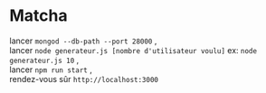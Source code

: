 <h1>Matcha</h1>

lancer `mongod --db-path --port 28000` ,<br>
lancer `node generateur.js [nombre d'utilisateur voulu]` ex: `node generateur.js 10` ,<br>
lancer `npm run start` ,<br>
rendez-vous sûr `http://localhost:3000` <br>